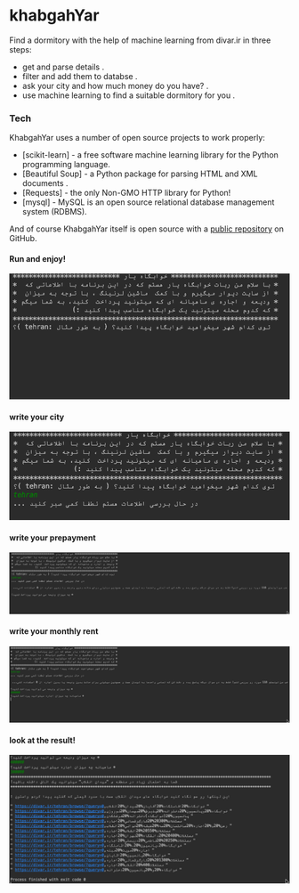 # khabgahYar
Find a dormitory with the help of machine learning from divar.ir in three steps:

 - get and parse details .
 - filter and add them to databse .
 - ask your city and how much money do you have? .
 - use machine learning to find a suitable dormitory for you .
 
 ### Tech

KhabgahYar uses a number of open source projects to work properly:

* [scikit-learn] - a free software machine learning library for the Python programming language.
* [Beautiful Soup] - a Python package for parsing HTML and XML documents .
* [Requests] - the only Non-GMO HTTP library for Python!
* [mysql] - MySQL is an open source relational database management system (RDBMS).

And of course KhabgahYar itself is open source with a [public repository](https://github.com/imansdn/khabgahYar)
 on GitHub.

 #### Run and enjoy!
![run project](https://github.com/imansdn/khabgahYar/blob/master/screenShots/dorm1.png)
#### write your city
![which city?](https://github.com/imansdn/khabgahYar/blob/master/screenShots/dorm3.png)
#### write your prepayment
![how much prepayment?](https://github.com/imansdn/khabgahYar/blob/master/screenShots/dorm4.png)
#### write your monthly rent
![how much monthly rent?](https://github.com/imansdn/khabgahYar/blob/master/screenShots/dorm5.png)
#### look at the result!
![look at the result!](https://github.com/imansdn/khabgahYar/blob/master/screenShots/dorm6.png)

